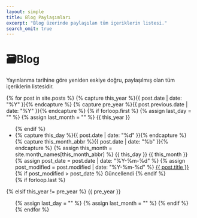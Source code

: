 ```yaml
---
layout: simple
title: Blog Paylaşımları
excerpt: "Blog üzerinde paylaşılan tüm içeriklerin listesi."
search_omit: true
---
```


<h1 class="text-primary">🗃Blog</h1>
  <p>Yayınlanma tarihine göre yeniden eskiye doğru, paylaşılmış olan tüm içeriklerin listesidir. </p>



<div id="archives">
  {% for post in site.posts %}
    {% capture this_year %}{{ post.date | date: "%Y" }}{% endcapture %}
    {% capture pre_year %}{{ post.previous.date | date: "%Y" }}{% endcapture %}
    {% if forloop.first %}
      {% assign last_day = "" %}
      {% assign last_month = "" %}
      <span class="lead">{{ this_year }}</span>
      <ul class="list-unstyled">
    {% endif %}
    <li>
      <div>
        {% capture this_day %}{{ post.date | date: "%d" }}{% endcapture %}
        {% capture this_month_abbr %}{{ post.date | date: "%b" }}{% endcapture %}
        {% assign this_month = site.month_names[this_month_abbr] %}
        <span class="date day">{{ this_day }}</span>
        <span class="date month small text-muted" title="Yayınlanma Tarihi: {{ post.date }}">{{ this_month }}</span>
        {% assign post_date = post.date | date: "%Y-%m-%d" %}
        {% assign post_modified = post.modified | date: "%Y-%m-%d" %}
        <a href="{{ site.baseurl }}{{ post.url }}">{{ post.title }}</a>
        {% if post_modified > post_date %}
          <span class="small text-success yesil" data-toggle="tooltip" data-placement="bottom" title="Düzenlenme Tarihi: {{ post.modified }}">Güncellendi</span>
        {% endif %}
      </div>
    </li>
    {% if forloop.last %}
      </ul>
    {% elsif this_year != pre_year %}
      </ul>
      <span class="lead">{{ pre_year }}</span>
      <ul class="list-unstyled">
        {% assign last_day = "" %}
        {% assign last_month = "" %}
      {% endif %}
  {% endfor %}
</div>